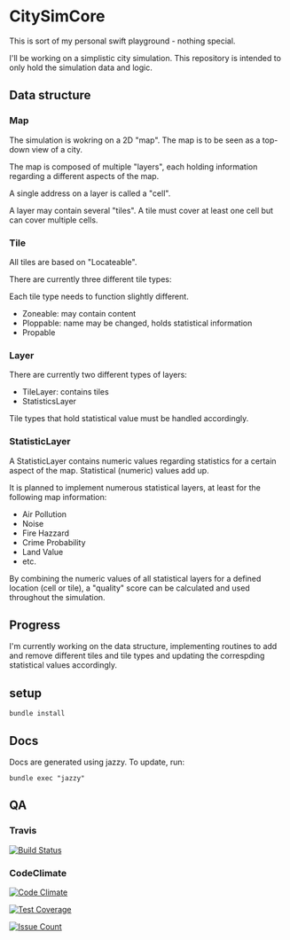 # CitySimCore

This is sort of my personal swift playground - nothing special.

I'll be working on a simplistic city simulation. This repository is intended to only hold the simulation data and logic.

## Data structure

### Map

The simulation is wokring on a 2D "map". The map is to be seen as a top-down view of a city.

The map is composed of multiple "layers", each holding information regarding a different aspects of the map.

A single address on a layer is called a "cell".

A layer may contain several "tiles". A tile must cover at least one cell but can cover multiple cells.

### Tile

All tiles are based on "Locateable".

There are currently three different tile types:

Each tile type needs to function slightly different.

* Zoneable: may contain content
* Ploppable: name may be changed, holds statistical information
* Propable

### Layer

There are currently two different types of layers:

* TileLayer: contains tiles
* StatisticsLayer

Tile types that hold statistical value must be handled accordingly.

### StatisticLayer

A StatisticLayer contains numeric values regarding statistics for a certain aspect of the map. Statistical (numeric) values add up.

It is planned to implement numerous statistical layers, at least for the following map information:

* Air Pollution
* Noise
* Fire Hazzard
* Crime Probability
* Land Value
* etc.

By combining the numeric values of all statistical layers for a defined location (cell or tile), a "quality" score can be calculated and used throughout the simulation.

## Progress

I'm currently working on the data structure, implementing routines to add and remove different tiles and tile types and updating the correspding statistical values accordingly.

## setup

    bundle install

## Docs

Docs are generated using jazzy. To update, run:

    bundle exec "jazzy"

## QA

### Travis

[![Build Status](https://travis-ci.org/SteveRohrlack/CitySimCore.svg?branch=master)](https://travis-ci.org/SteveRohrlack/CitySimCore)

### CodeClimate

[![Code Climate](https://codeclimate.com/github/SteveRohrlack/CitySimCore/badges/gpa.svg)](https://codeclimate.com/github/SteveRohrlack/CitySimCore)

[![Test Coverage](https://codeclimate.com/github/SteveRohrlack/CitySimCore/badges/coverage.svg)](https://codeclimate.com/github/SteveRohrlack/CitySimCore/coverage)

[![Issue Count](https://codeclimate.com/github/SteveRohrlack/CitySimCore/badges/issue_count.svg)](https://codeclimate.com/github/SteveRohrlack/CitySimCore)
